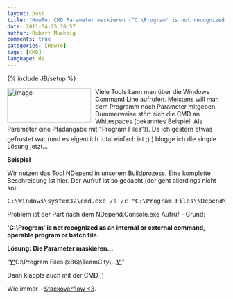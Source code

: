 ```yaml
---
layout: post
title: "HowTo: CMD Parameter maskieren (“C:\Program' is not recognized…”)"
date: 2011-04-25 18:57
author: Robert Muehsig
comments: true
categories: [HowTo]
tags: [CMD]
language: de
---
```

{% include JB/setup %}
<p><a href="{{BASE_PATH}}/assets/wp-images-de/image1257.png"><img style="border-bottom: 0px; border-left: 0px; margin: 0px 10px 0px 0px; display: inline; border-top: 0px; border-right: 0px" title="image" border="0" alt="image" align="left" src="{{BASE_PATH}}/assets/wp-images-de/image_thumb437.png" width="193" height="79" /></a> </p>  <p>Viele Tools kann man über die Windows Command Line aufrufen. Meistens will man dem Programm noch Parameter mitgeben. Dummerweise stört sich die CMD an Whitespaces (bekanntes Beispiel: Als Parameter eine Pfadangabe mit "Program Files”)). Da ich gestern etwas gefrustet war (und es eigentlich total einfach ist ;) ) blogge ich die simple Lösung jetzt...</p>  <p><strong>Beispiel</strong></p>  <p>Wir nutzen das Tool NDepend in unserem Buildprozess. Eine komplette Beschreibung ist hier. Der Aufruf ist so gedacht (der geht allerdings nicht so):</p>  <div style="padding-bottom: 0px; margin: 0px; padding-left: 0px; padding-right: 0px; display: inline; float: none; padding-top: 0px" id="scid:812469c5-0cb0-4c63-8c15-c81123a09de7:d7f6e5b3-f90b-4991-8bc9-3fdefc6c9275" class="wlWriterEditableSmartContent"><pre name="code" class="c#">C:\Windows\system32\cmd.exe /s /c "C:\Program Files\NDepend\NDepend.Console.exe" "C:\Program Files (x86)\TeamCity\..." ...</pre></div>

<p>Problem ist der Part nach dem NDepend.Console.exe Aufruf - Grund: </p>

<p><strong>'C:\Program' is not recognized as an internal or external command, operable program or batch file.</strong></p>

<p><strong>Lösung:</strong> <strong>Die Parameter maskieren...</strong></p>

<p>&quot;<strong><u>\&quot;</u></strong>C:\Program Files (x86)\TeamCity\...<strong><u>\&quot;</u></strong>&quot;</p>

<p>Dann klappts auch mit der CMD ;)</p>

<p>Wie immer - <a href="http://stackoverflow.com/questions/2403647/how-to-escape-parameter-in-windows-command-line">Stackoverflow &lt;3</a>.</p>
